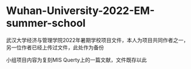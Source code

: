 # Wuhan-University-2022-EM-summer-school
武汉大学经济与管理学院2022年暑期学校项目文件，本人为项目共同作者之一，另一位作者已经上传过文件，此处作为备份

小组项目内容为复刻MIS Querty上的一篇文献，文件既存以此

